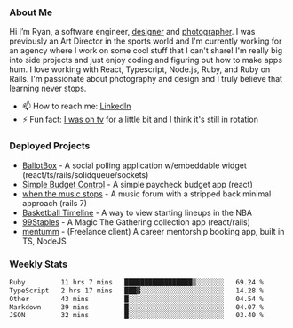### About Me
Hi I’m Ryan, a software engineer, [designer](https://www.denvermullets.com/video) and [photographer](https://www.denvermullets.com/). I was previously an Art Director in the sports world and I'm currently working for an agency where I work on some cool stuff that I can't share! I'm really big into side projects and just enjoy coding and figuring out how to make apps hum. I love working with React, Typescript, Node.js, Ruby, and Ruby on Rails. I'm passionate about photography and design and I truly believe that learning never stops.

- 📫 How to reach me: [LinkedIn](https://www.linkedin.com/in/ryanvaznis)
- ⚡ Fun fact: [I was on tv](https://vimeo.com/381425882) for a little bit and I think it's still in rotation

### Deployed Projects
- [BallotBox](https://voteballotbox.com/) - A social polling application w/embeddable widget (react/ts/rails/solidqueue/sockets)
- [Simple Budget Control](https://simplebudgetcontrol.com/) - A simple paycheck budget app (react)
- [when the music stops](https://whenthemusicstops.net) - A music forum with a stripped back minimal approach (rails 7)
- [Basketball Timeline](https://basketball-timeline.com/?team=PHO&year=2023) - A way to view starting lineups in the NBA
- [99Staples](https://www.99staples.com/collections/denvermullets/9) - A Magic The Gathering collection app (react/rails)
- [mentumm](https://portal.mentumm.com/) - (Freelance client) A career mentorship booking app, built in TS, NodeJS

### Weekly Stats
<!--START_SECTION:waka-->

```txt
Ruby         11 hrs 7 mins   █████████████████▒░░░░░░░   69.24 %
TypeScript   2 hrs 17 mins   ███▓░░░░░░░░░░░░░░░░░░░░░   14.28 %
Other        43 mins         █░░░░░░░░░░░░░░░░░░░░░░░░   04.54 %
Markdown     39 mins         █░░░░░░░░░░░░░░░░░░░░░░░░   04.07 %
JSON         32 mins         █░░░░░░░░░░░░░░░░░░░░░░░░   03.40 %
```

<!--END_SECTION:waka-->
